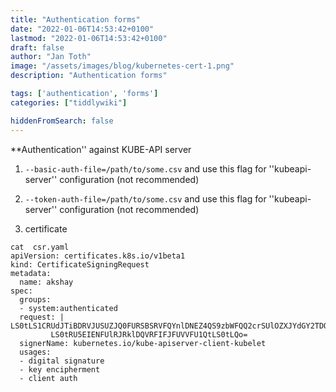 ```yaml
---
title: "Authentication forms"
date: "2022-01-06T14:53:42+0100"
lastmod: "2022-01-06T14:53:42+0100"
draft: false
author: "Jan Toth"
image: "/assets/images/blog/kubernetes-cert-1.png"
description: "Authentication forms"

tags: ['authentication', 'forms']
categories: ["tiddlywiki"]

hiddenFromSearch: false
---
```


**Authentication'' against KUBE-API server

1. `--basic-auth-file=/path/to/some.csv`  and use this flag for ''kubeapi-server'' configuration (not recommended)<br>
2.  `--token-auth-file=/path/to/some.csv`  and use this flag for ''kubeapi-server'' configuration (not recommended)<br>

3. certificate

```
cat  csr.yaml
apiVersion: certificates.k8s.io/v1beta1
kind: CertificateSigningRequest
metadata:
  name: akshay
spec:
  groups:
  - system:authenticated
  request: |         LS0tLS1CRUdJTiBDRVJUSUZJQ0FURSBSRVFQYnlDNEZ4QS9zbWFQQ2crSUlOZXJYdGY2TDQ9Ci0t
         LS0tRU5EIENFUlRJRklDQVRFIFJFUVVFU1QtLS0tLQo=
  signerName: kubernetes.io/kube-apiserver-client-kubelet
  usages:
  - digital signature
  - key encipherment
  - client auth
```
